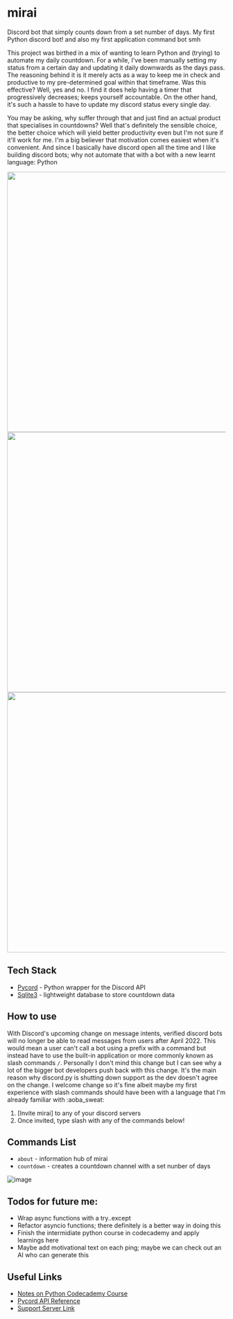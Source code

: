 # mirai
Discord bot that simply counts down from a set number of days. My first Python discord bot! and also my first application command bot smh

This project was birthed in a mix of wanting to learn Python and (trying) to automate my daily countdown. For a while, I've been manually setting my status from a certain day and updating it daily downwards as the days pass. The reasoning behind it is it merely acts as a way to keep me in check and productive to my pre-determined goal within that timeframe. Was this effective? Well, yes and no. I find it does help having a timer that progressively decreases; keeps yourself accountable. On the other hand, it's such a hassle to have to update my discord status every single day.

You may be asking, why suffer through that and just find an actual product that specialises in countdowns? Well that's definitely the sensible choice, the better choice which will yield better productivity even but I'm not sure if it'll work for me. I'm a big believer that motivation comes easiest when it's convenient. And since I basically have discord open all the time and I like building discord bots; why not automate that with a bot with a new learnt language: Python

<div align="center"><img width=600 src="https://user-images.githubusercontent.com/42207245/149668588-0e495c18-89f6-4fc5-be4a-94e6048c10eb.png" /></div>
<div align="center"><img width=600 src="https://user-images.githubusercontent.com/42207245/149668605-b54d8c9a-8617-494e-8a20-0aa16cf85ef3.png" /></div>
<div align="center"><img width=600 src="https://user-images.githubusercontent.com/42207245/149668595-17488ebc-5190-443b-97a3-c45d01c700f1.png" /></div>



## Tech Stack
- [Pycord](https://github.com/Pycord-Development/pycord) - Python wrapper for the Discord API
- [Sqlite3](https://docs.python.org/3/library/sqlite3.html) - lightweight database to store countdown data

## How to use
With Discord's upcoming change on message intents, verified discord bots will no longer be able to read messages from users after April 2022. This would mean a user can't call a bot using a prefix with a command but instead have to use the built-in application or more commonly known as slash commands `/`. Personally I don't mind this change but I can see why a lot of the bigger bot developers push back with this change. It's the main reason why discord.py is shutting down support as the dev doesn't agree on the change. I welcome change so it's fine albeit maybe my first experience with slash commands should have been with a language that I'm already familiar with :aoba_sweat:

1. [Invite mirai] to any of your discord servers
2. Once invited, type slash with any of the commands below!

## Commands List
- `about` - information hub of mirai
- `countdown` - creates a countdown channel with a set nunber of days

![image](https://user-images.githubusercontent.com/42207245/149668129-05af3d94-ac8c-40dc-82a7-2706e39abf19.png)

## Todos for future me:
- Wrap async functions with a try..except
- Refactor asyncio functions; there definitely is a better way in doing this
- Finish the intermidiate python course in codecademy and apply learnings here
- Maybe add motivational text on each ping; maybe we can check out an AI who can generate this

## Useful Links
- [Notes on Python Codecademy Course](https://shizuka.notion.site/Python-08e08a73f1ab4f908f148cae13baf394)
- [Pycord API Reference](https://docs.pycord.dev/en/master/api.html)
- [Support Server Link](https://discord.gg/msMqA4HQuR)
